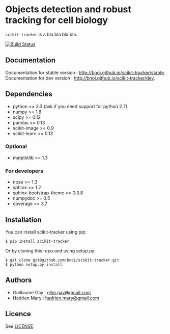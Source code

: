 # Objects detection and robust tracking for cell biology

`scikit-tracker` is a bla bla bla bla.

[![Build Status](https://travis-ci.org/bnoi/scikit-tracker.png?branch=master)](https://travis-ci.org/bnoi/scikit-tracker)

## Documentation

Documentation for stable version : http://bnoi.github.io/scikit-tracker/stable.
Documentation for dev version : http://bnoi.github.io/scikit-tracker/dev.

## Dependencies

- python >= 3.3 (ask if you need support for python 2.7)
- numpy >= 1.8
- scipy >= 0.12
- pandas >= 0.13
- scikit-image >= 0.9
- scikit-learn >= 0.13

### Optional

- matplotlib >= 1.3

### For developers

- nose >= 1.3
- sphinx >= 1.2
- sphinx-bootstrap-theme == 0.3.8
- numpydoc >= 0.5
- coverage >= 3.7

## Installation

You can install scikit-tracker using pip:

    $ pip install scikit-tracker

Or by cloning this repo and using setup.py:

    $ git clone git@github.com:bnoi/scikit-tracker.git
    $ python setup.py install

## Authors

- Guillaume Gay : gllm.gay@gmail.com
- Hadrien Mary : hadrien.mary@gmail.com

## Licence

See [LICENSE](LICENSE).



